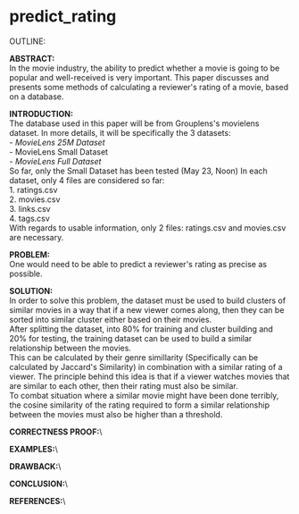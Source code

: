 # predict_rating

OUTLINE:

**ABSTRACT:**\
    In the movie industry, the ability to predict whether a movie is going to be popular and well-received is very important.
    This paper discusses and presents some methods of calculating a reviewer's rating of a movie, based on a database.

**INTRODUCTION:**\
    The database used in this paper will be from Grouplens's movielens dataset. In more details, it will be specifically the 3 datasets:\
        -  *MovieLens 25M Dataset*\
        -  MovieLens Small Dataset\
        -  *MovieLens Full Dataset*\
    So far, only the Small Dataset has been tested (May 23, Noon)
    In each dataset, only 4 files are considered so far: \
        1. ratings.csv\
        2. movies.csv\
        3. links.csv\
        4. tags.csv\
    With regards to usable information, only 2 files: ratings.csv and movies.csv are necessary. 

**PROBLEM:**\
    One would need to be able to predict a reviewer's rating as precise as possible. 

**SOLUTION:**\
    In order to solve this problem, the dataset must be used to build clusters of similar movies in a way that if a new viewer comes along, then they can be sorted into similar cluster either based on their movies.\
    After splitting the dataset, into 80% for training and cluster building and 20% for testing, the training dataset can be used to build a similar relationship between the movies. \
    This can be calculated by their genre simillarity (Specifically can be calculated by Jaccard's Similarity) in combination with a similar rating of a viewer. The principle behind this idea is that if a viewer watches movies that are similar to each other, then their rating must also be similar. \
    To combat situation where a similar movie might have been done terribly, the cosine similarity of the rating required to form a similar relationship between the movies must also be higher than a threshold.

**CORRECTNESS PROOF:**\

**EXAMPLES:**\

**DRAWBACK:**\

**CONCLUSION:**\

**REFERENCES:**\